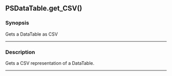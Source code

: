 PSDataTable.get_CSV()
---------------------

### Synopsis
Gets a DataTable as CSV

---

### Description

Gets a CSV representation of a DataTable.

---

